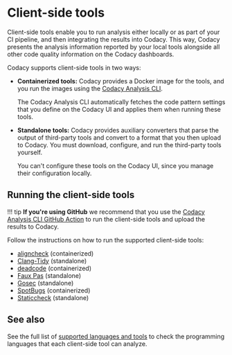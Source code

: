 # Client-side tools

Client-side tools enable you to run analysis either locally or as part of your CI pipeline, and then integrating the results into Codacy. This way, Codacy presents the analysis information reported by your local tools alongside all other code quality information on the Codacy dashboards.

Codacy supports client-side tools in two ways:

-   **Containerized tools:** Codacy provides a Docker image for the tools, and you run the images using the [Codacy Analysis CLI](running-local-analysis.md).

    The Codacy Analysis CLI automatically fetches the code pattern settings that you define on the Codacy UI and applies them when running these tools.

-   **Standalone tools:** Codacy provides auxiliary converters that parse the output of third-party tools and convert to a format that you then upload to Codacy. You must download, configure, and run the third-party tools yourself.

    You can't configure these tools on the Codacy UI, since you manage their configuration locally.

## Running the client-side tools

!!! tip
    **If you're using GitHub** we recommend that you use the [Codacy Analysis CLI GitHub Action](https://github.com/codacy/codacy-analysis-cli-action#integration-with-codacy-for-client-side-tools) to run the client-side tools and upload the results to Codacy.

Follow the instructions on how to run the supported client-side tools:

<!--NOTE
    When adding a new supported tool, make sure that you update the following pages:

    docs/getting-started/supported-languages-and-tools.md
    docs/related-tools/codacy-plugin-tools.md
    docs/related-tools/local-analysis/client-side-tools.md (if the tool runs client-side)
    docs/repositories/security-monitor.md (if the tool reports security issues)
    docs/repositories-configure/configuring-code-patterns.md (supported configuration files table, or list of tools that don't support configuration files)
    docs/repositories-configure/codacy-configuration-file.md (list of tool short names to use on the Codacy configuration file)
-->

-   [aligncheck](running-aligncheck.md) (containerized)
-   [Clang-Tidy](https://github.com/codacy/codacy-clang-tidy#usage) (standalone)
-   [deadcode](running-deadcode.md) (containerized)
-   [Faux Pas](https://github.com/codacy/codacy-faux-pas#usage) (standalone)
-   [Gosec](https://github.com/codacy/codacy-gosec#usage) (standalone)
-   [SpotBugs](running-spotbugs.md) (containerized)
-   [Staticcheck](https://github.com/codacy/codacy-staticcheck#usage) (standalone)

## See also

See the full list of [supported languages and tools](../../getting-started/supported-languages-and-tools.md) to check the programming languages that each client-side tool can analyze.
